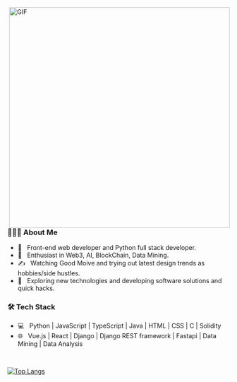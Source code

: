 <img align="right" alt="GIF" src="https://github.com/uxk0587/uxk0587/blob/main/gif3.gif" width="500"/>

<h3> 👨🏻‍💻 About Me </h3>

- 💼 &nbsp; Front-end web developer and Python full stack developer.
- 🌱 &nbsp; Enthusiast in Web3, AI, BlockChain, Data Mining.
- ✍️ &nbsp; Watching Good Moive and trying out latest design trends as hobbies/side hustles.
- 🤔 &nbsp; Exploring new technologies and developing software solutions and quick hacks.
  
<h3>🛠 Tech Stack</h3>

- 💻 &nbsp; Python | JavaScript | TypeScript | Java | HTML | CSS | C | Solidity
- 🌐 &nbsp; Vue.js | React | Django | Django REST framework | Fastapi | Data Mining | Data Analysis 

<br>

[![Top Langs](https://github-readme-stats.vercel.app/api/top-langs/?username=uxk0587&layout=compact&text_color=daf7dc&bg_color=151515&)](https://github.com/uxk0587/github-readme-stats)

